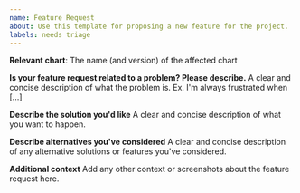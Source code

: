 ```yaml
---
name: Feature Request
about: Use this template for proposing a new feature for the project.
labels: needs triage
---
```


**Relevant chart**:
The name (and version) of the affected chart

**Is your feature request related to a problem? Please describe.**
A clear and concise description of what the problem is. Ex. I'm always frustrated when [...]

**Describe the solution you'd like**
A clear and concise description of what you want to happen.

**Describe alternatives you've considered**
A clear and concise description of any alternative solutions or features you've considered.

**Additional context**
Add any other context or screenshots about the feature request here.
